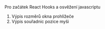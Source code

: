 Pro začátek React Hooks a osvěžení javascriptu

1. Výpis rozměrů okna prohlížeče
2. Výpis souřadnic pozice myši